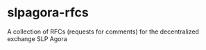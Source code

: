 # slpagora-rfcs
A collection of RFCs (requests for comments) for the decentralized exchange SLP Agora
